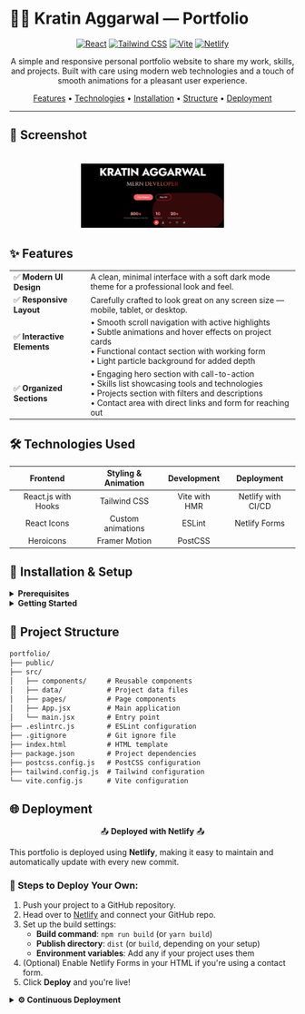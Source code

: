 #  👨‍💻 Kratin Aggarwal — Portfolio


<div align="center">
  
[![React](https://img.shields.io/badge/React-20232A?style=for-the-badge&logo=react&logoColor=61DAFB)](https://reactjs.org/)
[![Tailwind CSS](https://img.shields.io/badge/Tailwind_CSS-38B2AC?style=for-the-badge&logo=tailwind-css&logoColor=white)](https://tailwindcss.com/)
[![Vite](https://img.shields.io/badge/Vite-B73BFE?style=for-the-badge&logo=vite&logoColor=FFD62E)](https://vitejs.dev/)
[![Netlify](https://img.shields.io/badge/Netlify-00C7B7?style=for-the-badge&logo=netlify&logoColor=white)](https://www.netlify.com/)

</div>

<p align="center">A simple and responsive personal portfolio website to share my work, skills, and projects. Built with care using modern web technologies and a touch of smooth animations for a pleasant user experience.</p>


<div align="center">

[Features](#-features) •
[Technologies](#%EF%B8%8F-technologies-used) •
[Installation](#-installation--setup) •
[Structure](#-project-structure) •
[Deployment](#-deployment)

</div>

---

## 📸 Screenshot

<div align="center">
     <img src="./public/screenshots/project.png" width="50%" alt="Projects" style="margin-top: 20px">
</div>

## ✨ Features

<table>
  <tr>
    <td>✅ <b>Modern UI Design</b></td>
    <td>A clean, minimal interface with a soft dark mode theme for a professional look and feel.</td>
  </tr>
  <tr>
    <td>✅ <b>Responsive Layout</b></td>
    <td>Carefully crafted to look great on any screen size — mobile, tablet, or desktop.</td>
  </tr>
  <tr>
    <td>✅ <b>Interactive Elements</b></td>
    <td>
      • Smooth scroll navigation with active highlights<br>
      • Subtle animations and hover effects on project cards<br>
      • Functional contact section with working form<br>
      • Light particle background for added depth
    </td>
  </tr>
  <tr>
    <td>✅ <b>Organized Sections</b></td>
    <td>
      • Engaging hero section with call-to-action<br>
      • Skills list showcasing tools and technologies<br>
      • Projects section with filters and descriptions<br>
      • Contact area with direct links and form for reaching out
    </td>
  </tr>
</table>


## 🛠️ Technologies Used

<div align="center">

| Frontend | Styling & Animation | Development | Deployment |
|:--------:|:------------------:|:-----------:|:----------:|
| React.js with Hooks | Tailwind CSS | Vite with HMR | Netlify with CI/CD |
| React Icons | Custom animations | ESLint | Netlify Forms |
| Heroicons | Framer Motion | PostCSS | |

</div>

## 🚀 Installation & Setup

<details>
<summary><b>Prerequisites</b></summary>
<br>
  
- Node.js (v16+)
- npm or yarn
</details>

<details>
<summary><b>Getting Started</b></summary>
<br>

1. Clone the repository:
   ```bash
   git clone https://github.com/Rida-Lad/portfolio.git
   cd portfolio
   ```

2. Install dependencies:
   ```bash
   npm install
   # or
   yarn install
   ```

3. Run development server:
   ```bash
   npm run dev
   # or
   yarn dev
   ```

4. Open your browser:
   ```
   http://localhost:5173
   ```
</details>

## 📁 Project Structure

```
portfolio/
├── public/
├── src/
│   ├── components/     # Reusable components
│   ├── data/           # Project data files
│   ├── pages/          # Page components
│   ├── App.jsx         # Main application
│   └── main.jsx        # Entry point
├── .eslintrc.js        # ESLint configuration
├── .gitignore          # Git ignore file
├── index.html          # HTML template
├── package.json        # Project dependencies
├── postcss.config.js   # PostCSS configuration
├── tailwind.config.js  # Tailwind configuration
└── vite.config.js      # Vite configuration
```

## 🌐 Deployment

<div align="center">
  
📤 **Deployed with Netlify** 📤

</div>

This portfolio is deployed using **Netlify**, making it easy to maintain and automatically update with every new commit.

### 🚀 Steps to Deploy Your Own:

1. Push your project to a GitHub repository.
2. Head over to [Netlify](https://www.netlify.com/) and connect your GitHub repo.
3. Set up the build settings:
   - **Build command**: `npm run build` (or `yarn build`)
   - **Publish directory**: `dist` (or `build`, depending on your setup)
   - **Environment variables**: Add any if your project uses them
4. (Optional) Enable Netlify Forms in your HTML if you're using a contact form.
5. Click **Deploy** and you're live!

<details>
<summary><b>⚙️ Continuous Deployment</b></summary>
<br>

To make deployment even smoother, enable automatic deployments by:

- Allowing Netlify to deploy preview branches
- Auto-publishing changes when merged to the `main` branch
- Running build checks before deployment

This ensures your portfolio is always up to date with the latest changes.

</details>




